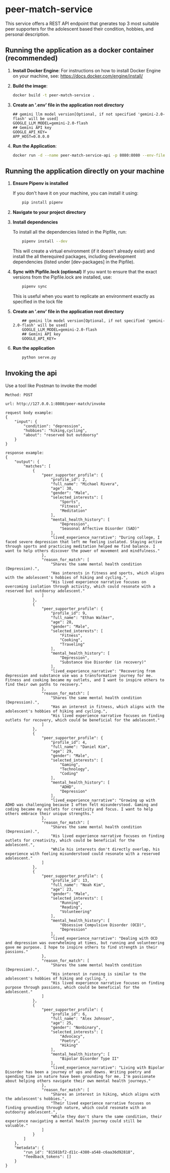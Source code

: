 # peer-match-service
This service offers a REST API endpoint that gnerates top 3 most suitable peer supporters for the adolescent based their condition, hobbies, and personal description.

## Running the application as a docker container (recommended)


1. **Install Docker Engine**:
   For instructions on how to install Docker Engine on your machine, see: https://docs.docker.com/engine/install/


2. **Build the image**:
    ```sh
    docker build -t peer-match-service .
    ```

3. **Create an '.env' file in the application root directory**

    ```
    ## gemini llm model version[Optional, if not specified 'gemini-2.0-flash' will be used]
    GOOGLE_LLM_MODEL=gemini-2.0-flash
    ## Gemini API key
    GOOGLE_API_KEY=
    APP_HOST=0.0.0.0
    ```
3. **Run the Application**:
    ```sh
    docker run -d --name peer-match-service-api -p 8080:8080 --env-file .env peer-match-service
    ```

## Running the application directly on your machine

1. **Ensure Pipenv is installed**
    
    If you don't have it on your machine, you can install it using:
    ```sh
        pip install pipenv
    ```


2. **Navigate to your project directory**

3. **Install dependencies**
    
    To install all the dependencies listed in the Pipfile, run:
    ```sh
        pipenv install --dev
    ```    

    This will create a virtual environment (if it doesn't already exist) and install the all therequired packages, including development dependencies (listed under [dev-packages] in the Pipfile).

4. **Sync with Pipfile.lock (optional)**
    If you want to ensure that the exact versions from the Pipfile.lock are installed, use:
    ```sh
        pipenv sync
    ```
    This is useful when you want to replicate an environment exactly as specified in the lock file

5. **Create an '.env' file in the application root directory**

    ```
        ## gemini llm model version[Optional, if not specified 'gemini-2.0-flash' will be used]
        GOOGLE_LLM_MODEL=gemini-2.0-flash
        ## Gemini API key
        GOOGLE_API_KEY=
    ```

6. **Run the application**
    ```sh
        python serve.py
    ```


## Invoking the api

Use a tool like Postman to invoke the model

```
Method: POST
```
```
url: http://127.0.0.1:8080/peer-match/invoke
```
```
request body example:
{
    "input": {
        "condition": "depression",
        "hobbies": "hiking,cycling",
        "about": "reserved but outdoorsy"
    }
}
```
```
response example:
{
    "output": {
        "matches": [
            {
                "peer_supporter_profile": {
                    "profile_id": 2,
                    "full_name": "Michael Rivera",
                    "age": 30,
                    "gender": "Male",
                    "selected_interests": [
                        "Sports",
                        "Fitness",
                        "Meditation"
                    ],
                    "mental_health_history": [
                        "Depression",
                        "Seasonal Affective Disorder (SAD)"
                    ],
                    "lived_experience_narrative": "During college, I faced severe depression that left me feeling isolated. Staying active through sports and practicing meditation helped me find balance. I want to help others discover the power of movement and mindfulness."
                },
                "reason_for_match": [
                    "Shares the same mental health condition (Depression).",
                    "Has interests in fitness and sports, which aligns with the adolescent's hobbies of hiking and cycling.",
                    "His lived experience narrative focuses on overcoming isolation through activity, which could resonate with a reserved but outdoorsy adolescent."
                ]
            },
            {
                "peer_supporter_profile": {
                    "profile_id": 9,
                    "full_name": "Ethan Walker",
                    "age": 28,
                    "gender": "Male",
                    "selected_interests": [
                        "Fitness",
                        "Cooking",
                        "Traveling"
                    ],
                    "mental_health_history": [
                        "Depression",
                        "Substance Use Disorder (in recovery)"
                    ],
                    "lived_experience_narrative": "Recovering from depression and substance use was a transformative journey for me. Fitness and cooking became my outlets, and I want to inspire others to find their own paths to recovery."
                },
                "reason_for_match": [
                    "Shares the same mental health condition (Depression).",
                    "Has an interest in fitness, which aligns with the adolescent's hobbies of hiking and cycling.",
                    "His lived experience narrative focuses on finding outlets for recovery, which could be beneficial for the adolescent."
                ]
            },
            {
                "peer_supporter_profile": {
                    "profile_id": 4,
                    "full_name": "Daniel Kim",
                    "age": 29,
                    "gender": "Male",
                    "selected_interests": [
                        "Gaming",
                        "Technology",
                        "Coding"
                    ],
                    "mental_health_history": [
                        "ADHD",
                        "Depression"
                    ],
                    "lived_experience_narrative": "Growing up with ADHD was challenging because I often felt misunderstood. Gaming and coding became my outlets for creativity and focus. I want to help others embrace their unique strengths."
                },
                "reason_for_match": [
                    "Shares the same mental health condition (Depression).",
                    "His lived experience narrative focuses on finding outlets for creativity, which could be beneficial for the adolescent.",
                    "While his interests don't directly overlap, his experience with feeling misunderstood could resonate with a reserved adolescent."
                ]
            },
            {
                "peer_supporter_profile": {
                    "profile_id": 13,
                    "full_name": "Noah Kim",
                    "age": 23,
                    "gender": "Male",
                    "selected_interests": [
                        "Running",
                        "Reading",
                        "Volunteering"
                    ],
                    "mental_health_history": [
                        "Obsessive Compulsive Disorder (OCD)",
                        "Depression"
                    ],
                    "lived_experience_narrative": "Dealing with OCD and depression was overwhelming at times, but running and volunteering gave me purpose. I hope to inspire others to find strength in their passions."
                },
                "reason_for_match": [
                    "Shares the same mental health condition (Depression).",
                    "His interest in running is similar to the adolescent's hobbies of hiking and cycling.",
                    "His lived experience narrative focuses on finding purpose through passions, which could be beneficial for the adolescent."
                ]
            },
            {
                "peer_supporter_profile": {
                    "profile_id": 6,
                    "full_name": "Alex Johnson",
                    "age": 25,
                    "gender": "Nonbinary",
                    "selected_interests": [
                        "Advocacy",
                        "Poetry",
                        "Hiking"
                    ],
                    "mental_health_history": [
                        "Bipolar Disorder Type II"
                    ],
                    "lived_experience_narrative": "Living with Bipolar Disorder has been a journey of ups and downs. Writing poetry and spending time in nature have been grounding for me. I'm passionate about helping others navigate their own mental health journeys."
                },
                "reason_for_match": [
                    "Shares an interest in hiking, which aligns with the adolescent's hobbies.",
                    "Their lived experience narrative focuses on finding grounding through nature, which could resonate with an outdoorsy adolescent.",
                    "While they don't share the same condition, their experience navigating a mental health journey could still be valuable."
                ]
            }
        ]
    },
    "metadata": {
        "run_id": "81581bf2-d11c-4380-a548-c6aa36d92818",
        "feedback_tokens": []
    }
}
```